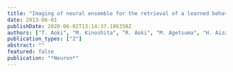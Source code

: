 ```yaml
---
title: "Imaging of neural ensemble for the retrieval of a learned behavioral program"
date: 2013-06-01
publishDate: 2020-06-02T13:14:37.186358Z
authors: ["T. Aoki", "M. Kinoshita", "R. Aoki", "M. Agetsuma", "H. Aizawa", "M. Yamazaki", "M. Takahoko", "R. Amo", "A. Arata", "S. Higashijima", "T. Tsuboi", "H. Okamoto"]
publication_types: ["2"]
abstract: ""
featured: false
publication: "*Neuron*"
---
```


